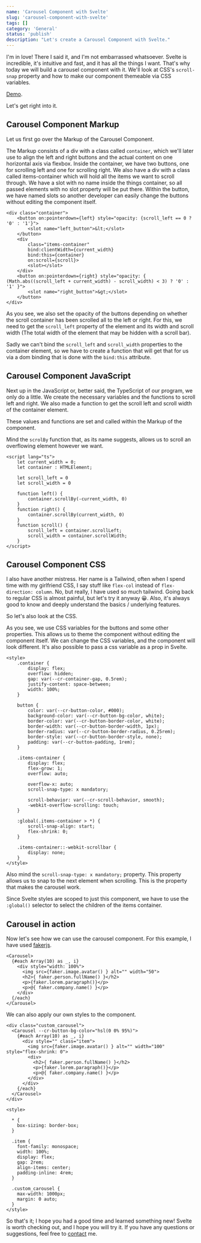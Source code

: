 ```yaml
---
name: 'Carousel Component with Svelte'
slug: 'carousel-component-with-svelte'
tags: []
category: 'General'
status: 'publish'
description: "Let's create a Carousel Component with Svelte."
---
```


I'm in love! There I said it, and I'm not embarrassed whatsoever. Svelte is incredible, it's intuitive and fast, and it has all the things I want. That's why today we will build a carousel component with it. We'll look at CSS's `scroll-snap` property and how to make our component themeable via CSS variables.

[Demo](https://demos.maximmaeder.com/d/carousel-component-with-svelte/index.html).

Let's get right into it.

## Carousel Component Markup

Let us first go over the Markup of the Carousel Component.

The Markup consists of a div with a class called `container`, which we'll later use to align the left and right buttons and the actual content on one horizontal axis via flexbox. Inside the container, we have two buttons, one for scrolling left and one for scrolling right. We also have a div with a class called items-container which will hold all the items we want to scroll through. We have a slot with no name inside the things container, so all passed elements with no slot property will be put there. Within the button, we have named slots so another developer can easily change the buttons without editing the component itself.

```svelte
<div class="container">
    <button on:pointerdown={left} style="opacity: {scroll_left == 0 ? '0' : '1'}">
        <slot name="left_button">&lt;</slot>
    </button>
    <div
        class="items-container"
        bind:clientWidth={current_width}
        bind:this={container}
        on:scroll={scroll}>
        <slot></slot>
    </div>
    <button on:pointerdown={right} style="opacity: { (Math.abs((scroll_left + current_width) - scroll_width) < 3) ? '0' : '1' }">
        <slot name="right_button">&gt;</slot>
    </button>
</div>
```

As you see, we also set the opacity of the buttons depending on whether the scroll container has been scrolled all to the left or right. For this, we need to get the `scroll_left` property of the element and its width and scroll width (The total width of the element that may be hidden with a scroll bar).

Sadly we can't bind the `scroll_left` and `scroll_width` properties to the container element, so we have to create a function that will get that for us via a dom binding that is done with the `bind:this` attribute.

## Carousel Component JavaScript

Next up in the JavaScript or, better said, the TypeScript of our program, we only do a little. We create the necessary variables and the functions to scroll left and right. We also made a function to get the scroll left and scroll width of the container element.

These values and functions are set and called within the Markup of the component.

Mind the `scrolBy` function that, as its name suggests, allows us to scroll an overflowing element however we want.

```svelte
<script lang="ts">
    let current_width = 0;
    let container : HTMLElement;

    let scroll_left = 0
    let scroll_width = 0

    function left() {
        container.scrollBy(-current_width, 0)
    }
    function right() {
        container.scrollBy(current_width, 0)
    }
    function scroll() {
        scroll_left = container.scrollLeft; 
        scroll_width = container.scrollWidth;
    }
</script>
```

## Carousel Component CSS

I also have another mistress. Her name is a Tailwind, often when I spend time with my girlfriend CSS, I say stuff like `flex-col` instead of `flex-direction: column`. No, but really, I have used so much tailwind. Going back to regular CSS is almost painful, but let's try it anyway 😀. Also, it's always good to know and deeply understand the basics / underlying features.

So let's also look at the CSS.

As you see, we use CSS variables for the buttons and some other properties. This allows us to theme the component without editing the component itself. We can change the CSS variables, and the component will look different. It's also possible to pass a css variable as a prop in Svelte.

```svelte
<style>
    .container {
        display: flex;
        overflow: hidden;
        gap: var(--cr-container-gap, 0.5rem);
        justify-content: space-between;
        width: 100%;
    }

    button {
        color: var(--cr-button-color, #000);
        background-color: var(--cr-button-bg-color, white);
        border-color: var(--cr-button-border-color, white);
        border-width: var(--cr-button-border-width, 1px);
        border-radius: var(--cr-button-border-radius, 0.25rem);
        border-style: var(--cr-button-border-style, none);
        padding: var(--cr-button-padding, 1rem);
    }

    .items-container {
        display: flex;
        flex-grow: 1;
        overflow: auto;

        overflow-x: auto;
        scroll-snap-type: x mandatory;

        scroll-behavior: var(--cr-scroll-behavior, smooth);
        -webkit-overflow-scrolling: touch;
    }

    :global(.items-container > *) {
        scroll-snap-align: start;
        flex-shrink: 0;
    } 
    
    .items-container::-webkit-scrollbar {
        display: none;
    }
</style>
```

Also mind the `scroll-snap-type: x mandatory;` property. This property allows us to snap to the next element when scrolling. This is the property that makes the carousel work.

Since Svelte styles are scoped to just this component, we have to use the `:global()` selector to select the children of the items container.

## Carousel in action

Now let's see how we can use the carousel component. For this example, I have used [fakerjs](https://fakerjs.dev/guide/).

```svelte
<Carousel>
  {#each Array(10) as _, i}
    <div style="width: 100%">
      <img src={faker.image.avatar() } alt="" width="50">
      <h2>{ faker.person.fullName() }</h2>
      <p>{faker.lorem.paragraph()}</p>
      <p>@{ faker.company.name() }</p>
    </div>
  {/each}
</Carousel>
```

We can also apply our own styles to the component.

```svelte
<div class="custom_carousel">
  <Carousel --cr-button-bg-color="hsl(0 0% 95%)">
    {#each Array(10) as _, i}
      <div style="" class="item">
        <img src={faker.image.avatar() } alt="" width="100" style="flex-shrink: 0">
        <div>
          <h2>{ faker.person.fullName() }</h2>
          <p>{faker.lorem.paragraph()}</p>
          <p>@{ faker.company.name() }</p>
        </div>
      </div>
    {/each}
  </Carousel>
</div>

<style>

  * {
    box-sizing: border-box;
  }

  .item {
    font-family: monospace;
    width: 100%;
    display: flex;
    gap: 2rem;
    align-items: center;
    padding-inline: 4rem;
  }

  .custom_carousel {
    max-width: 1000px;
    margin: 0 auto;
  }
</style>
```

So that's it; I hope you had a good time and learned something new! Svelte is worth checking out, and I hope you will try it. If you have any questions or suggestions, feel free to [contact](https://maximmaeder.com/contact/) me.